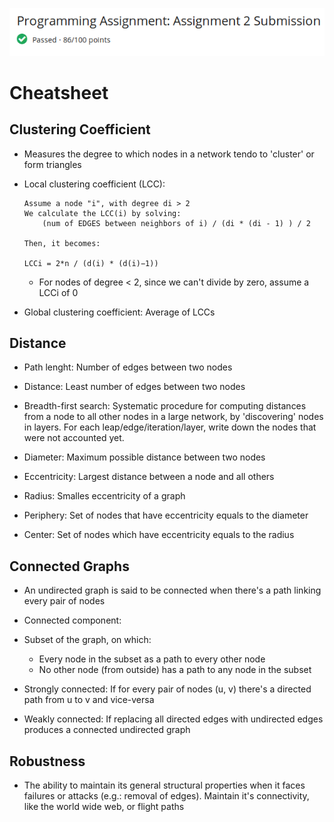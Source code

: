 ![assgn2](./media/assgn2.png)

# Cheatsheet

## Clustering Coefficient

- Measures the degree to which nodes in a network tendo to 'cluster' or form triangles

- Local clustering coefficient (LCC):
    
    ```    
    Assume a node "i", with degree di > 2
    We calculate the LCC(i) by solving:
        (num of EDGES between neighbors of i) / (di * (di - 1) ) / 2

    Then, it becomes:

    LCCi = 2*n / (d(i) * (d(i)−1))

    ```

    - For nodes of degree < 2, since we can't divide by zero, assume a LCCi of 0

- Global clustering coefficient: Average of LCCs

## Distance

- Path lenght: Number of edges between two nodes

- Distance: Least number of edges between two nodes

- Breadth-first search: Systematic procedure for computing distances from a node to all other nodes in a large network, by 'discovering' nodes in layers. For each leap/edge/iteration/layer, write down the nodes that were  not accounted yet.

- Diameter: Maximum possible distance between two nodes

- Eccentricity: Largest distance between a node and all others

- Radius: Smalles eccentricity of a graph

- Periphery: Set of nodes that have eccentricity equals to the diameter

- Center: Set of nodes which have eccentricity equals to the radius

## Connected Graphs

- An undirected graph is said to be connected when there's a path linking every pair of nodes

- Connected component:

- Subset of the graph, on which:

    - Every node in the subset as a path to every other node
    - No other node (from outside) has a path to any node in the subset

- Strongly connected: If for every pair of nodes (u, v) there's a directed path from u to v and vice-versa

- Weakly connected: If replacing all directed edges with undirected edges produces a connected undirected graph

## Robustness

- The ability to maintain its general structural properties when it faces failures or attacks (e.g.: removal of edges). Maintain it's connectivity, like the world wide web, or flight paths

